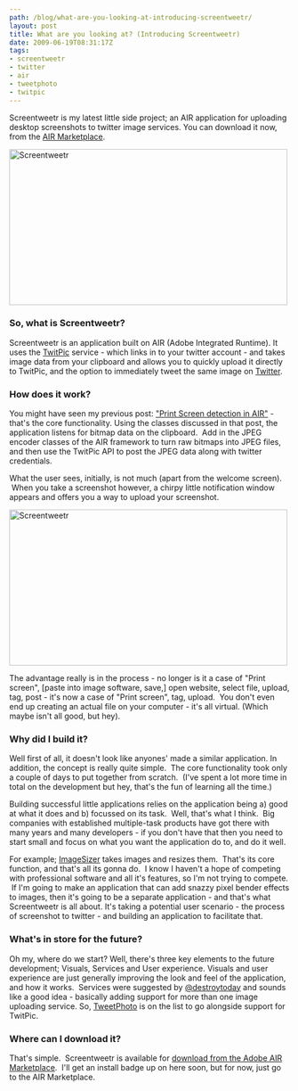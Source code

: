 ```yaml
---
path: /blog/what-are-you-looking-at-introducing-screentweetr/
layout: post
title: What are you looking at? (Introducing Screentweetr)
date: 2009-06-19T08:31:17Z
tags:
- screentweetr
- twitter
- air
- tweetphoto
- twitpic
---
```


Screentweetr is my latest little side project; an AIR application for uploading desktop screenshots to twitter image services. You can download it now, from the <a href="http://www.adobe.com/cfusion/marketplace/index.cfm?event=marketplace.offering&amp;marketplaceid=1&amp;publisherid=10603&amp;offeringid=13500" target="_blank">AIR Marketplace</a>.

<a href="http://www.adobe.com/cfusion/marketplace/index.cfm?event=marketplace.offering&amp;marketplaceid=1&amp;publisherid=10603&amp;offeringid=13500" target="_blank"><img class="alignnone size-full wp-image-898" title="Screentweetr" src="http://uploads.psyked.co.uk/2009/06/screentweetr1.jpg" alt="Screentweetr" width="500" height="280" /></a>
<h3>So, what is Screentweetr?</h3>
Screentweetr is an application built on AIR (Adobe Integrated Runtime). It uses the <a href="http://twitpic.com/" target="_blank">TwitPic</a> service - which links in to your twitter account - and takes image data from your clipboard and allows you to quickly upload it directly to TwitPic, and the option to immediately tweet the same image on <a href="http://twitter.com/home" target="_blank">Twitter</a>.
<h3>How does it work?</h3>
You might have seen my previous post: <a href="http://www.psyked.co.uk/general-chit-chat/print-screen-detection-in-air.htm" target="_self">"Print Screen detection in AIR"</a> - that's the core functionality. Using the classes discussed in that post, the application listens for bitmap data on the clipboard.  Add in the JPEG encoder classes of the AIR framework to turn raw bitmaps into JPEG files, and then use the TwitPic API to post the JPEG data along with twitter credentials.

What the user sees, initially, is not much (apart from the welcome screen).  When you take a screenshot however, a chirpy little notification window appears and offers you a way to upload your screenshot.

<img style="border: 0px initial initial;" title="Screentweetr" src="http://uploads.psyked.co.uk/2009/06/screentweetr2.jpg" alt="Screentweetr" width="500" height="280" />

The advantage really is in the process - no longer is it a case of "Print screen", [paste into image software, save,] open website, select file, upload, tag, post - it's now a case of "Print screen", tag, upload.  You don't even end up creating an actual file on your computer - it's all virtual. (Which maybe isn't all good, but hey).
<h3>Why did I build it?</h3>
Well first of all, it doesn't look like anyones' made a similar application. In addition, the concept is really quite simple.  The core functionality took only a couple of days to put together from scratch.  (I've spent a lot more time in total on the development but hey, that's the fun of learning all the time.)

Building successful little applications relies on the application being a) good at what it does and b) focussed on its task.  Well, that's what I think.  Big companies with established multiple-task products have got there with many years and many developers - if you don't have that then you need to start small and focus on what you want the application do to, and do it well.

For example; <a href="http://www.psyked.co.uk/adobe/apollo/imagesizer-version-049-released.htm" target="_self">ImageSizer</a> takes images and resizes them.  That's its core function, and that's all its gonna do.  I know I haven't a hope of competing with professional software and all it's features, so I'm not trying to compete.  If I'm going to make an application that can add snazzy pixel bender effects to images, then it's going to be a separate application - and that's what Screentweetr is all about. It's taking a potential user scenario - the process of screenshot to twitter - and building an application to facilitate that.
<h3>What's in store for the future?</h3>
Oh my, where do we start? Well, there's three key elements to the future development; Visuals, Services and User experience. Visuals and user experience are just generally improving the look and feel of the application, and how it works.  Services were suggested by <a href="http://twitter.com/destroytoday" target="_blank">@destroytoday</a> and sounds like a good idea - basically adding support for more than one image uploading service. So, <a href="http://www.tweetphoto.com/index.php" target="_blank">TweetPhoto</a> is on the list to go alongside support for TwitPic.
<h3>Where can I download it?</h3>
That's simple.  Screentweetr is available for <a title="Click here to visit the AIR Marketplace to download Screentweetr." href="http://www.adobe.com/cfusion/marketplace/index.cfm?event=marketplace.offering&amp;marketplaceid=1&amp;publisherid=10603&amp;offeringid=13500" target="_blank">download from the Adobe AIR Marketplace</a>.  I'll get an install badge up on here soon, but for now, just go to the AIR Marketplace.